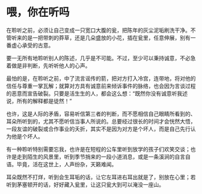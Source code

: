 # 喂，你在听吗

在聆听之前，必须让自己变成一只宽口大腹的瓮，把陈年的灰尘泥垢刷洗干净。不管听来的是一把带刺的莽草，还是几朵盛放的小花，插在瓮里，任意伸展，别有一番虚心承受的古意。

要一无所有地聆听别人的陈述，几乎是不可能。不过，至少可以秉持诚意，不必急着做是非判断，先听听他人的心声。

最怕的是，在聆听之前，中了流言谣传的箭，把对方打入冷宫，连带地，将对他的信任与尊重一掌瓦解；就算对方具有诚意前来倾诉事件的脉络，也会因为言谈过程的恶意而宣告破裂。只要是活生生的人，都会这么想：“既然你没有诚意听我述说，所有的解释都是徒然！”

也许，这是人际的矛盾，容易听信第三者的判断，而不愿相信自己眼睛所看到的、耳朵所听到的，尤其不愿听信当事人所说的。总要经过很长的时间才会恍然大悟，一段友谊的破裂或合作事业的夭折，其实不是因为对方是个坏人，而是自己先行认为他是个坏人。

有一种聆听特别需要忘我，也许是在短程的公车里听到放学的孩子们欢笑交谈；也许是走到陌生的风景里，听到季节捎来的一段小道消息，或是一条溪涧的自言自语。毕竟，活在这世上，人声纷杂，天籁难闻。

耳朵既然不打烊，听到会生耳垢的话，让它左耳进右耳出就是了，别放在心里；若听到茅塞顿开的话，好好藏入瓮里，让这只瓮大到可以淹没一座山。